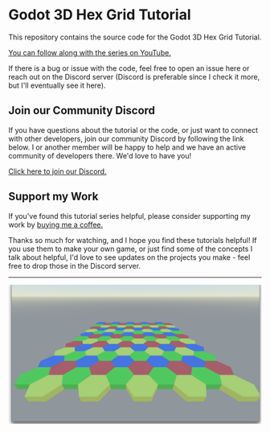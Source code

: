 # Godot 3D Hex Grid Tutorial
This repository contains the source code for the Godot 3D Hex Grid Tutorial.

[You can follow along with the series on YouTube.](https://www.youtube.com/watch?v=gXkkNSfxLRI&list=PLpwc3ughKbZexDyPexHN2MXLliKAovkpl&index=2&t=2s)

If there is a bug or issue with the code, feel free to open an issue here or reach out on the Discord server (Discord is preferable since I check it more, but I'll eventually see it here).

## Join our Community Discord

If you have questions about the tutorial or the code, or just want to connect with other developers, join our community Discord by following the link below.
I or another member will be happy to help and we have an active community of developers there. We'd love to have you!

[Click here to join our Discord.](https://discord.gg/e4BxZbe)

## Support my Work

If you've found this tutorial series helpful, please consider supporting my work by [buying me a coffee.](https://www.buymeacoffee.com/jmbiv)

Thanks so much for watching, and I hope you find these tutorials helpful! If you use them to make your own game, or just find some of the concepts I talk about helpful, I'd love to see updates on the projects you make - feel free to drop those in the Discord server.

<hr>

![The thumbnail image promo for the series](marketing/cover.png)

